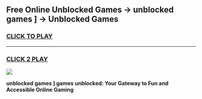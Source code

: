 
## Free Online Unblocked Games → unblocked games ] → Unblocked Games
<h3>
<a href="https://premium.freeplayer.one?title=unblocked_games_]&ref=21F">CLICK TO PLAY</a></h3>
<hr>

<h3>
<a href="https://premium.freeplayer.one?title=unblocked_games_]&ref=21F">CLICK 2 PLAY</a>
  
</h3>

<a href="https://premium.freeplayer.one?title=unblocked_games_]&ref=21F/"><img src="https://clearcache.store/games.png"></a>


**unblocked games ] games unblocked: Your Gateway to Fun and Accessible Online Gaming**

